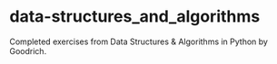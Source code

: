 # data-structures_and_algorithms
Completed exercises from Data Structures &amp; Algorithms in Python by Goodrich.
